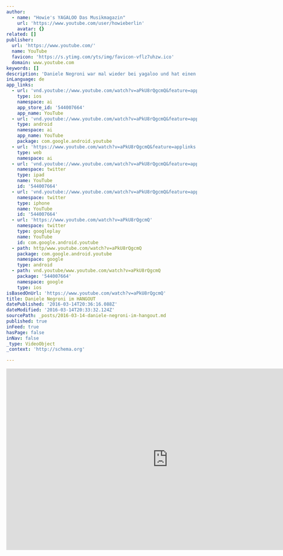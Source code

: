 ```yaml
---
author:
  - name: "Howie's YAGALOO Das Musikmagazin"
    url: 'https://www.youtube.com/user/howieberlin'
    avatar: {}
related: []
publisher:
  url: 'https://www.youtube.com/'
  name: YouTube
  favicon: 'https://s.ytimg.com/yts/img/favicon-vflz7uhzw.ico'
  domain: www.youtube.com
keywords: []
description: 'Daniele Negroni war mal wieder bei yagaloo und hat einen Hangout mit seinen Fans gemacht. Hier die Aufzeichnung ;) - Abonniere den Kanal! http://www.youtube.com/subscription_center?add_user=howieberlin http://www.yagaloo.com - YAGALOO - das preisgekrönte Musikmagazin bietet wöchentlich auf mehreren Regional-TV-Sendern rund eine halbe Stunde Programm zum aktuellen Musikgeschehen.'
inLanguage: de
app_links:
  - url: 'vnd.youtube://www.youtube.com/watch?v=aPkU8rQgcmQ&feature=applinks'
    type: ios
    namespace: ai
    app_store_id: '544007664'
    app_name: YouTube
  - url: 'vnd.youtube://www.youtube.com/watch?v=aPkU8rQgcmQ&feature=applinks'
    type: android
    namespace: ai
    app_name: YouTube
    package: com.google.android.youtube
  - url: 'https://www.youtube.com/watch?v=aPkU8rQgcmQ&feature=applinks'
    type: web
    namespace: ai
  - url: 'vnd.youtube://www.youtube.com/watch?v=aPkU8rQgcmQ&feature=applinks'
    namespace: twitter
    type: ipad
    name: YouTube
    id: '544007664'
  - url: 'vnd.youtube://www.youtube.com/watch?v=aPkU8rQgcmQ&feature=applinks'
    namespace: twitter
    type: iphone
    name: YouTube
    id: '544007664'
  - url: 'https://www.youtube.com/watch?v=aPkU8rQgcmQ'
    namespace: twitter
    type: googleplay
    name: YouTube
    id: com.google.android.youtube
  - path: http/www.youtube.com/watch?v=aPkU8rQgcmQ
    package: com.google.android.youtube
    namespace: google
    type: android
  - path: vnd.youtube/www.youtube.com/watch?v=aPkU8rQgcmQ
    package: '544007664'
    namespace: google
    type: ios
isBasedOnUrl: 'https://www.youtube.com/watch?v=aPkU8rQgcmQ'
title: Daniele Negroni im HANGOUT
datePublished: '2016-03-14T20:36:16.088Z'
dateModified: '2016-03-14T20:33:32.124Z'
sourcePath: _posts/2016-03-14-daniele-negroni-im-hangout.md
published: true
inFeed: true
hasPage: false
inNav: false
_type: VideoObject
_context: 'http://schema.org'

---
```

<iframe src="https://cdn.embedly.com/widgets/media.html?src=https%3A%2F%2Fwww.youtube.com%2Fembed%2FaPkU8rQgcmQ%3Ffeature%3Doembed&amp;url=https%3A%2F%2Fwww.youtube.com%2Fwatch%3Fv%3DaPkU8rQgcmQ&amp;image=https%3A%2F%2Fi.ytimg.com%2Fvi%2FaPkU8rQgcmQ%2Fhqdefault.jpg&amp;key=b7d04c9b404c499eba89ee7072e1c4f7&amp;type=text%2Fhtml&amp;schema=youtube" width="854" height="480" scrolling="no" frameborder="0" allowfullscreen="allowfullscreen" style=""></iframe>